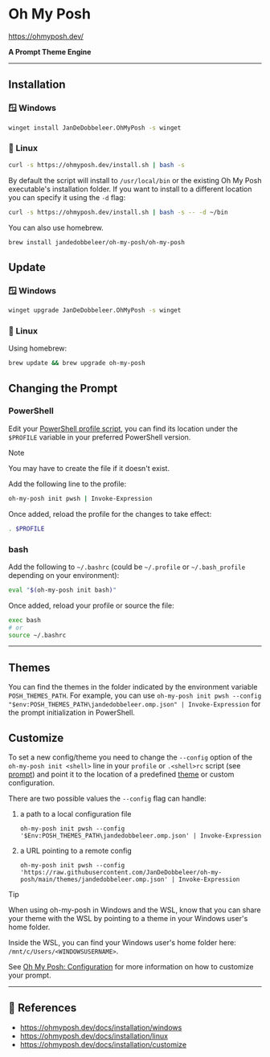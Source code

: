 # Oh My Posh

https://ohmyposh.dev/

**A Prompt Theme Engine**

---

## Installation

### 🪟 Windows

```sh
winget install JanDeDobbeleer.OhMyPosh -s winget
```

### 🐧 Linux

```sh
curl -s https://ohmyposh.dev/install.sh | bash -s
```

By default the script will install to `/usr/local/bin` or the existing Oh My Posh executable's installation folder. If you want to install to a different location you can specify it using the `-d` flag:

```sh
curl -s https://ohmyposh.dev/install.sh | bash -s -- -d ~/bin
```

You can also use homebrew.

```sh
brew install jandedobbeleer/oh-my-posh/oh-my-posh
```


## Update

### 🪟 Windows

```sh
winget upgrade JanDeDobbeleer.OhMyPosh -s winget
```

### 🐧 Linux

Using homebrew:

```sh
brew update && brew upgrade oh-my-posh
```

## Changing the Prompt

### PowerShell

Edit your [PowerShell profile script](../PowerShell/Microsoft.PowerShell_profile.ps1), you can find its location under the `$PROFILE` variable in your preferred PowerShell version.

> [!NOTE]
> 
> You may have to create the file if it doesn't exist.

Add the following line to the profile:

```sh
oh-my-posh init pwsh | Invoke-Expression
```

Once added, reload the profile for the changes to take effect:

```sh
. $PROFILE
```

### bash

Add the following to `~/.bashrc` (could be `~/.profile` or `~/.bash_profile` depending on your environment):

```sh
eval "$(oh-my-posh init bash)"
```

Once added, reload your profile or source the file:

```sh
exec bash
# or
source ~/.bashrc
```

---

## Themes

You can find the themes in the folder indicated by the environment variable `POSH_THEMES_PATH`. For example, you can use `oh-my-posh init pwsh --config "$env:POSH_THEMES_PATH\jandedobbeleer.omp.json" | Invoke-Expression` for the prompt initialization in PowerShell.

## Customize

To set a new config/theme you need to change the `--config` option of the `oh-my-posh init <shell>` line in your `profile` or `.<shell>rc` script (see [prompt](https://ohmyposh.dev/docs/installation/prompt)) and point it to the location of a predefined [theme](https://ohmyposh.dev/docs/themes) or custom configuration.

There are two possible values the `--config` flag can handle:
1. a path to a local configuration file
   ```
   oh-my-posh init pwsh --config '$Env:POSH_THEMES_PATH\jandedobbeleer.omp.json' | Invoke-Expression
   ```
2. a URL pointing to a remote config
   ```
   oh-my-posh init pwsh --config 'https://raw.githubusercontent.com/JanDeDobbeleer/oh-my-posh/main/themes/jandedobbeleer.omp.json' | Invoke-Expression
   ```

> [!TIP]
> When using oh-my-posh in Windows and the WSL, know that you can share your theme with the WSL by pointing to a theme in your Windows user's home folder.
>
> Inside the WSL, you can find your Windows user's home folder here: `/mnt/c/Users/<WINDOWSUSERNAME>`.

See [Oh My Posh: Configuration](https://ohmyposh.dev/docs/configuration/general) for more information on how to customize your prompt.

---

## 📕 References

- https://ohmyposh.dev/docs/installation/windows
- https://ohmyposh.dev/docs/installation/linux
- https://ohmyposh.dev/docs/installation/customize
